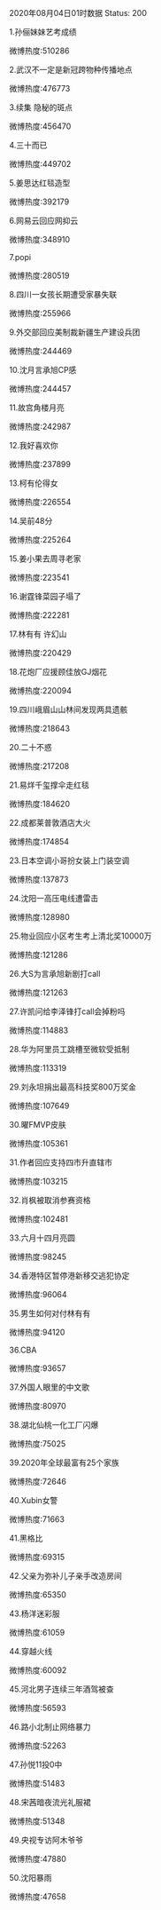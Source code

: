2020年08月04日01时数据
Status: 200

1.孙俪妹妹艺考成绩

微博热度:510286

2.武汉不一定是新冠跨物种传播地点

微博热度:476773

3.续集 隐秘的斑点

微博热度:456470

4.三十而已

微博热度:449702

5.姜思达红毯造型

微博热度:392179

6.网易云回应网抑云

微博热度:348910

7.popi

微博热度:280519

8.四川一女孩长期遭受家暴失联

微博热度:255966

9.外交部回应美制裁新疆生产建设兵团

微博热度:244469

10.沈月言承旭CP感

微博热度:244457

11.故宫角楼月亮

微博热度:242987

12.我好喜欢你

微博热度:237899

13.柯有伦得女

微博热度:226554

14.吴前48分

微博热度:225264

15.姜小果去周寻老家

微博热度:223541

16.谢霆锋菜园子塌了

微博热度:222281

17.林有有 许幻山

微博热度:220429

18.花炮厂应援顾佳放GJ烟花

微博热度:220094

19.四川峨眉山山林间发现两具遗骸

微博热度:218643

20.二十不惑

微博热度:217208

21.易烊千玺撑伞走红毯

微博热度:184620

22.成都莱普敦酒店大火

微博热度:174854

23.日本空调小哥扮女装上门装空调

微博热度:137873

24.沈阳一高压电线遭雷击

微博热度:128980

25.物业回应小区考生考上清北奖10000万

微博热度:121286

26.大S为言承旭新剧打call

微博热度:121263

27.许凯问给李泽锋打call会掉粉吗

微博热度:114883

28.华为阿里员工跳槽至微软受抵制

微博热度:113319

29.刘永坦捐出最高科技奖800万奖金

微博热度:107649

30.曜FMVP皮肤

微博热度:105361

31.作者回应支持四市升直辖市

微博热度:103215

32.肖枫被取消参赛资格

微博热度:102481

33.六月十四月亮圆

微博热度:98245

34.香港特区暂停港新移交逃犯协定

微博热度:96064

35.男生如何对付林有有

微博热度:94120

36.CBA

微博热度:93657

37.外国人眼里的中文歌

微博热度:80970

38.湖北仙桃一化工厂闪爆

微博热度:75025

39.2020年全球最富有25个家族

微博热度:72646

40.Xubin女警

微博热度:71663

41.黑格比

微博热度:69315

42.父亲为弥补儿子亲手改造房间

微博热度:65350

43.杨洋迷彩服

微博热度:61059

44.穿越火线

微博热度:60092

45.河北男子连续三年酒驾被查

微博热度:56593

46.路小北制止网络暴力

微博热度:52263

47.孙悦11投0中

微博热度:51483

48.宋茜暗夜流光礼服裙

微博热度:51348

49.央视专访阿木爷爷

微博热度:47880

50.沈阳暴雨

微博热度:47658

